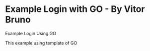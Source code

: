 # Example Login with GO - By Vitor Bruno
Example Login Using GO

This example using template of GO

